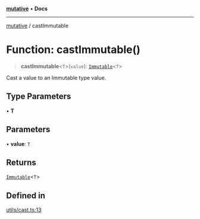 [**mutative**](../README.md) • **Docs**

***

[mutative](../README.md) / castImmutable

# Function: castImmutable()

> **castImmutable**\<`T`\>(`value`): [`Immutable`](../type-aliases/Immutable.md)\<`T`\>

Cast a value to an Immutable type value.

## Type Parameters

• **T**

## Parameters

• **value**: `T`

## Returns

[`Immutable`](../type-aliases/Immutable.md)\<`T`\>

## Defined in

[utils/cast.ts:13](https://github.com/unadlib/mutative/blob/7129237bc42b8475743ffff427a1f8f85e8e1e51/src/utils/cast.ts#L13)
